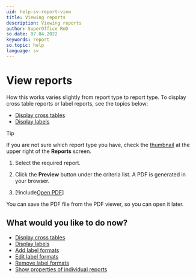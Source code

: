 ```yaml
---
uid: help-sv-report-view
title: Viewing reports
description: Viewing reports
author: SuperOffice RnD
so.date: 07.04.2022
keywords: report
so.topic: help
language: sv
---
```


# View reports

How this works varies slightly from report type to report type. To display cross table reports or label reports, see the topics below:

* [Display cross tables][7]
* [Display labels][2]

> [!TIP]
> If you are not sure which report type you have, check the [thumbnail][1] at the upper right of the **Reports** screen.

1. Select the required report.

1. Click the **Preview** button under the criteria list. A PDF is generated in your browser.

1. [!include[Open PDF](includes/step-open-pdf.md)]

You can save the PDF file from the PDF viewer, so you can open it later.

## What would you like to do now?

* [Display cross tables][1]
* [Display labels][2]
* [Add label formats][4]
* [Edit label formats][5]
* [Remove label formats][6]
* [Show properties of individual reports][3]

<!-- Referenced links -->
[1]: index.md
[2]: labels/index.md
[3]: properties.md
[4]: labels/add-format.md
[5]: labels/edit-format.md
[6]: labels/remove-format.md
[7]: cross-tables.md

<!-- Referenced images -->

